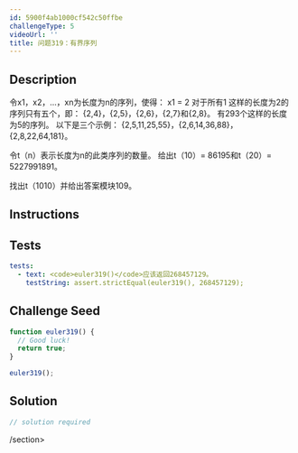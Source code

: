 ```yaml
---
id: 5900f4ab1000cf542c50ffbe
challengeType: 5
videoUrl: ''
title: 问题319：有界序列
---
```


## Description
<section id="description">
令x1，x2，...，xn为长度为n的序列，使得：
x1 = 2
对于所有1 <i≤n：xi-1 <xi
对于所有1≤i，j≤n的i和j：（xi）j <（xj + 1）i

这样的长度为2的序列只有五个，即：
{2,4}，{2,5}，{2,6}，{2,7}和{2,8}。
有293个这样的长度为5的序列。 以下是三个示例：
{2,5,11,25,55}，{2,6,14,36,88}，{2,8,22,64,181}。


令t（n）表示长度为n的此类序列的数量。
给出t（10）= 86195和t（20）= 5227991891。


找出t（1010）并给出答案模块109。
</section>

## Instructions
<section id="instructions">
</section>

## Tests
<section id='tests'>

```yml
tests:
  - text: <code>euler319()</code>应该返回268457129。
    testString: assert.strictEqual(euler319(), 268457129);

```

</section>

## Challenge Seed
<section id='challengeSeed'>

<div id='js-seed'>

```js
function euler319() {
  // Good luck!
  return true;
}

euler319();

```

</div>



</section>

## Solution
<section id='solution'>

```js
// solution required
```

/section>
